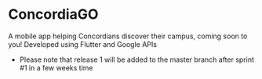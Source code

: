 # ConcordiaGO

A mobile app helping Concordians discover their campus, coming soon to you! Developed using Flutter and Google APIs

* Please note that release 1 will be added to the master branch after sprint #1 in a few weeks time
